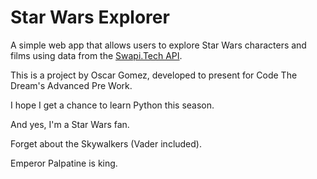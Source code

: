# Star Wars Explorer

A simple web app that allows users to explore Star Wars characters and films using data from the [Swapi.Tech API](https://swapi.tech/).

This is a project by Oscar Gomez, developed to present for Code The Dream's Advanced Pre Work.

I hope I get a chance to learn Python this season.

And yes, I'm a Star Wars fan.

Forget about the Skywalkers (Vader included).

Emperor Palpatine is king.
